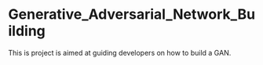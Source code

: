 # Generative_Adversarial_Network_Building
This is project is aimed at guiding developers on how to build a GAN.
